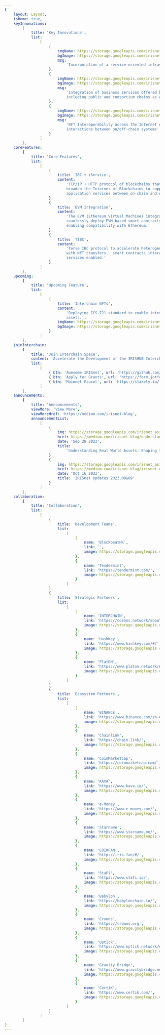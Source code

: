 ```yaml
---
{
    layout: Layout,
    isHome: true,
    keyInnovations:
        {
            title: 'Key Innovations',
            list:
                [
                    {
                        imgName: https://storage.googleapis.com/irisnet_asia_resources/irisnet.org/home/innovation_first.png,
                        bgImage: https://storage.googleapis.com/irisnet_asia_resources/irisnet.org/home/innovation_bg_first.png,
                        msg:
                            'Incorporation of a service-oriented infrastructure into the Interchain'
                    },
                    {
                        imgName: https://storage.googleapis.com/irisnet_asia_resources/irisnet.org/home/innovation_second.png,
                        bgImage: https://storage.googleapis.com/irisnet_asia_resources/irisnet.org/home/innovation_bg.png,
                        msg:
                            'Integration of business services offered by heterogeneous systems,
                            including public and consortium chains as well as legacy systems'
                    },
                    {
                        imgName: https://storage.googleapis.com/irisnet_asia_resources/irisnet.org/home/innovation_last.png,
                        bgImage: https://storage.googleapis.com/irisnet_asia_resources/irisnet.org/home/innovation_bg_last.png,
                        msg:
                            'NFT Interoperability across the Internet of Blockchains and service
                            interactions between on/off-chain systems'
                    }
                ]
        },
    coreFeatures:
        {
            title: 'Core Features',
            list:
                [
                    {
                        title: 'IBC + iService',
                        content:
                            'TCP/IP + HTTP protocol of blockchains that can build and further
                            broaden the Internet of Blockchains to support cross-platform data &
                            application services between on-chain and off-chain.'
                    },
                    {
                        title: 'EVM Integration',
                        content:
                            'The EVM (Ethereum Virtual Machine) integration allows developers to
                            seamlessly deploy EVM-based smart contracts and dApps on IRISHUB, and
                            enabling compatibility with Ethereum.'
                    },
                    {
                        title: 'TIBC',
                        content:
                            'Terse IBC protocol to accelerate heterogeneous interchain technology
                            with NFT transfers,  smart contracts interactions and other cross-chain
                            services enabled.'
                    },
                ]
        },
    upcoming:
        {
            title: 'Upcoming Feature',
            list:
                [
                    {
                        title: 'Interchain NFTs',
                        content:
                            'Deploying ICS-721 standard to enable interchain transfers of NFT
                            assets.',
                        imgName: https://storage.googleapis.com/irisnet_asia_resources/irisnet.org/home/interchain_nft_logo.png,
                        bgImage: https://storage.googleapis.com/irisnet_asia_resources/irisnet.org/home/cosmwasm_bg.png
                    }
                ]
        },
    joinInterchain:
        {
            title: 'Join Interchain Space',
            content: 'Accelerate the Development of the IRISHUB Interchain Ecosystem',
            list:
                [
                    { btn: 'Awesome IRISnet', url: 'https://github.com/irisnet/awesome' },
                    { btn: 'Apply for Grants', url: 'https://form.jotform.com/232801980339055' },
                    { btn: 'Mainnet Faucet', url: 'https://stakely.io/faucet/irisnet-iris' }
                ]
        },
    announcements:
        {
            title: 'Announcements',
            viewMore: 'View More',
            viewMoreHref: 'https://medium.com/irisnet-blog',
            announcementList:
                [
                    {
                        img: https://storage.googleapis.com/irisnet_asia_resources/irisnet.org/home/announcements/understanding_rwa.png,
                        href: https://medium.com/irisnet-blog/understanding-real-world-assets-shaping-the-future-of-rwa-on-irisnet-3929577b7dab,
                        date: 'Sep 28 2023',
                        title:
                            'Understanding Real World Assets: Shaping the Future of RWA on IRISnet'
                    },
                    {
                        img: https://storage.googleapis.com/irisnet_asia_resources/irisnet.org/home/announcements/irisnet_monthly_update_0809.png,
                        href: https://medium.com/irisnet-blog/irisnet-updates-2023-08-09-60035ef71b91,
                        date: 'Oct 16 2023',
                        title: 'IRISnet Updates 2023.08&09'
                    }
                ]
        },
    collaboration:
        {
            title: 'Collaboration',
            list:
                [
                    {
                        title: 'Development Teams',
                        list:
                            [
                                {
                                    name: 'BlockbeatHK',
                                    link: '',
                                    image: https://storage.googleapis.com/irisnet_asia_resources/irisnet.org/home/collaboration/blockbeathk.png
                                },
                                {
                                    name: 'Tendermint',
                                    link: 'https://tendermint.com/',
                                    image: https://storage.googleapis.com/irisnet_asia_resources/irisnet.org/home/collaboration/tendermint.png
                                }
                            ]
                    },
                    {
                        title: 'Strategic Partners',
                        list:
                            [
                                {
                                    name: 'INTERCHAIN',
                                    link: 'https://cosmos.network/about',
                                    image: https://storage.googleapis.com/irisnet_asia_resources/irisnet.org/home/collaboration/interchain.png
                                },
                                {
                                    name: 'HashKey',
                                    link: 'https://www.hashkey.com/#/',
                                    image: https://storage.googleapis.com/irisnet_asia_resources/irisnet.org/home/collaboration/HashKey.png
                                },
                                {
                                    name: 'PlatON',
                                    link: 'https://www.platon.network/#/index',
                                    image: https://storage.googleapis.com/irisnet_asia_resources/irisnet.org/home/collaboration/Platon.png
                                }
                            ]
                    },
                    {
                        title: 'Ecosystem Partners',
                        list:
                            [
                                {
                                    name: 'BINANCE',
                                    link: 'https://www.binance.com/zh-CN',
                                    image: https://storage.googleapis.com/irisnet_asia_resources/irisnet.org/home/collaboration/BINANCE.png
                                },
                                {
                                    name: 'Chainlink',
                                    link: 'https://chain.link/',
                                    image: https://storage.googleapis.com/irisnet_asia_resources/irisnet.org/home/collaboration/collaboration.png
                                },
                                {
                                    name: 'CoinMarketCap',
                                    link: 'https://coinmarketcap.com/',
                                    image: https://storage.googleapis.com/irisnet_asia_resources/irisnet.org/home/collaboration/CMC.png
                                },
                                {
                                    name: 'KAVA',
                                    link: 'https://www.kava.io/',
                                    image: https://storage.googleapis.com/irisnet_asia_resources/irisnet.org/home/collaboration/KAVA.png
                                },
                                {
                                    name: 'e-Money',
                                    link: 'https://www.e-money.com/',
                                    image: https://storage.googleapis.com/irisnet_asia_resources/irisnet.org/home/collaboration/EM.png
                                },
                                {
                                    name: 'Starname',
                                    link: 'https://www.starname.me/',
                                    image: https://storage.googleapis.com/irisnet_asia_resources/irisnet.org/home/collaboration/Starname.png
                                },
                                {
                                    name: 'COIRFAN',
                                    link: 'http://iris.fan/#/',
                                    image: https://storage.googleapis.com/irisnet_asia_resources/irisnet.org/home/collaboration/COIRFAN.png
                                },
                                {
                                    name: 'StaFi',
                                    link: 'https://www.stafi.io/',
                                    image: https://storage.googleapis.com/irisnet_asia_resources/irisnet.org/home/collaboration/StaFi.png
                                },
                                {
                                    name: 'Babylon',
                                    link: 'https://babylonchain.io/',
                                    image: https://storage.googleapis.com/irisnet_asia_resources/irisnet.org/home/collaboration/Babylon.png
                                },
                                {
                                    name: 'Cronos',
                                    link: 'https://cronos.org',
                                    image: https://storage.googleapis.com/irisnet_asia_resources/irisnet.org/home/collaboration/Cronos.png
                                },
                                {
                                    name: 'Uptick',
                                    link: 'https://www.uptick.network/#/',
                                    image: https://storage.googleapis.com/irisnet_asia_resources/irisnet.org/home/collaboration/Uptick.png
                                },
                                {
                                    name: 'Gravity Bridge',
                                    link: 'https://www.gravitybridge.net/',
                                    image: https://storage.googleapis.com/irisnet_asia_resources/irisnet.org/home/collaboration/GravityBridge.png
                                },
                                {
                                    name: 'CertiK',
                                    link: 'https://www.certik.com/',
                                    image: https://storage.googleapis.com/irisnet_asia_resources/irisnet.org/home/collaboration/CertiK.png
                                }
                            ]
                    }
                ]
        }
}
---
```

